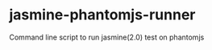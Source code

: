 jasmine-phantomjs-runner
========================

Command line script to run jasmine(2.0) test on phantomjs
